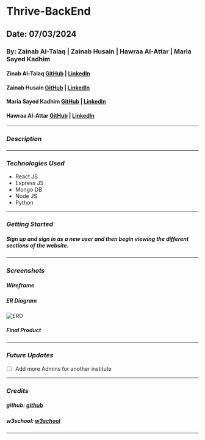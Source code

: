 # Thrive-BackEnd

## Date: 07/03/2024

### By: Zainab Al-Talaq | Zainab Husain | Hawraa Al-Attar | Maria Sayed Kadhim

#### Zinab Al-Talaq [GitHub](https://github.com/zainabaltalaq) | [LinkedIn](http://www.linkedin.com/in/zainabaltalaq)
#### Zainab Husain [GitHub](https://github.com/ZainabHussain20) | [LinkedIn](https://www.linkedin.com/in/zainab-hussain-350643310/)
#### Maria Sayed Kadhim [GitHub](https://github.com/) | [LinkedIn](http://www.linkedin.com/in/maria-kadhim)
#### Hawraa Al-Attar [GitHub](https://github.com/Hawraalattar) | [LinkedIn](https://www.linkedin.com/in/hawraalattar)

---

### **_Description_**

#### 

---

### **_Technologies Used_**

- React JS
- Express JS
- Mongo DB
- Node JS
- Python

---

### **_Getting Started_**

##### Sign up and sign in as a new user and then begin viewing the different sections of the website.

---

### **_Screenshots_**

##### Wireframe

##### ER Diagram
![ERD](https://www9.0zz0.com/2024/07/03/12/497142083.jpg)

##### Final Product

---

### **_Future Updates_**

- [ ] Add more Admins for another institute

---

### **_Credits_**

##### github: [github](https://github.com/SEI-09-Bahrain/class_wiki?tab=readme-ov-file)

##### w3school: [w3school](https://www.w3schools.com/)

---
